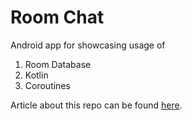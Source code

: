 # Room Chat

Android app for showcasing usage of
1. Room Database
2. Kotlin
3. Coroutines

Article about this repo can be found [here](https://medium.com/@aungkyawmyint_26195/room-database-with-mvvm-and-kotlin-coroutines-android-a1b1b0ef7b84).
